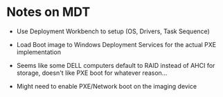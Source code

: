 # Notes on MDT

- Use Deployment Workbench to setup (OS, Drivers, Task Sequence)
- Load Boot image to Windows Deployment Services for the actual PXE implementation

- Seems like some DELL computers default to RAID instead of AHCI for storage, doesn't like PXE boot for whatever reason...
- Might need to enable PXE/Network boot on the imaging device
